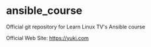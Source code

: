 # ansible_course
Official git repository for Learn Linux TV's Ansible course

Official Web Site: https://yuki.com
